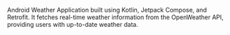 Android Weather Application built using Kotlin, Jetpack Compose, and Retrofit. It fetches real-time weather information from the OpenWeather API, providing users with up-to-date weather data. 
